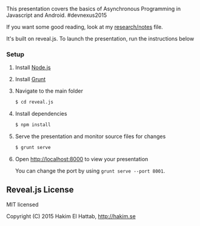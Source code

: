 This presentation covers the basics of Asynchronous Programming in Javascript and Android.  #devnexus2015

If you want some good reading, look at my <a href="http://cdn.rawgit.com/blakebyrnes/async-programming-presentation/master/Research.html">research/notes</a> file.

It's built on reveal.js.  To launch the presentation, run the instructions below

### Setup

1. Install [Node.js](http://nodejs.org/)

2. Install [Grunt](http://gruntjs.com/getting-started#installing-the-cli)

3. Navigate to the main folder
   ```sh
   $ cd reveal.js
   ```

4. Install dependencies
   ```sh
   $ npm install
   ```

5. Serve the presentation and monitor source files for changes
   ```sh
   $ grunt serve
   ```

6. Open <http://localhost:8000> to view your presentation

   You can change the port by using `grunt serve --port 8001`.


## Reveal.js License

MIT licensed

Copyright (C) 2015 Hakim El Hattab, http://hakim.se
